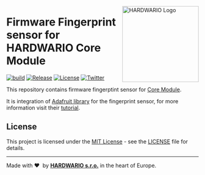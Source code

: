 <a href="https://www.hardwario.com/"><img src="https://www.hardwario.com/ci/assets/hw-logo.svg" width="200" alt="HARDWARIO Logo" align="right"></a>

# Firmware Fingerprint sensor for HARDWARIO Core Module

[![build](https://github.com/hardwario/twr-radio-fingerprint-sensor/actions/workflows/main.yml/badge.svg)](https://github.com/hardwario/twr-radio-fingerprint-sensor/actions/workflows/main.yml)
[![Release](https://img.shields.io/github/release/bigclownprojects/bcf-radio-fingerprint-sensor.svg)](https://github.com/bigclownprojects/bcf-radio-fingerprint-sensor/releases)
[![License](https://img.shields.io/github/license/bigclownprojects/bcf-radio-fingerprint-sensor.svg)](https://github.com/bigclownprojects/bcf-radio-fingerprint-sensor/blob/master/LICENSE)
[![Twitter](https://img.shields.io/twitter/follow/hardwario_en.svg?style=social&label=Follow)](https://twitter.com/hardwario_en)

This repository contains firmware fingerptint sensor for [Core Module](https://shop.bigclown.com/core-module).

It is integration of [Adafruit library](https://github.com/adafruit/Adafruit-Fingerprint-Sensor-Library) for the fingerprint sensor, for more information visit their [tutorial](https://learn.adafruit.com/adafruit-optical-fingerprint-sensor?view=all).

## License

This project is licensed under the [MIT License](https://opensource.org/licenses/MIT/) - see the [LICENSE](LICENSE) file for details.

---

Made with &#x2764;&nbsp; by [**HARDWARIO s.r.o.**](https://www.hardwario.com/) in the heart of Europe.
